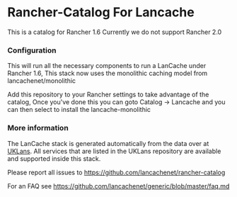 # Rancher-Catalog For Lancache

This is a catalog for Rancher 1.6 Currently we do not support Rancher 2.0

### Configuration

This will run all the necessary components to run a LanCache under Rancher 1.6, This stack now uses the monolithic caching model from lancachenet/monolithic

Add this repository to your Rancher settings to take advantage of the catalog, Once you've done this you can goto Catalog -> Lancache and you can then select to install the lancache-monolithic


### More information
The LanCache stack is generated automatically from the data over at [UKLans](https://github.com/uklans/cache-domains). All services that are listed in the UKLans repository are available and supported inside this stack.

Please report all issues to https://github.com/lancachenet/rancher-catalog

For an FAQ see https://github.com/lancachenet/generic/blob/master/faq.md
